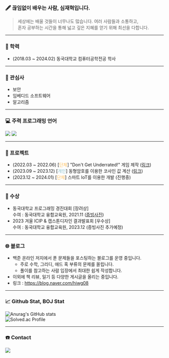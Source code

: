 ### 🖋️ 끊임없이 배우는 사람, 심재혁입니다.
> 세상에는 배울 것들이 너무나도 많습니다. 여러 사람들과 소통하고, <br>혼자 공부하는 시간을 통해 넓고 깊은 지혜를 얻기 위해 최선을 다합니다.  

----------------------------

### 📖 학력 
- (2018.03 ~ 2024.02) 동국대학교 컴퓨터공학전공 학사 

----------------------------

### 🤔 관심사
- 보안
- 임베디드 소프트웨어
- 알고리즘

----------------------------

### 💻 주력 프로그래밍 언어 
<div align='left'>
    <img src="https://img.shields.io/badge/C++-F34B7D?style=flat-square&logo=c%2B%2B&logoColor=">
    <img src="https://img.shields.io/badge/C%23-178600?style=flat-square&logo=cSharp&logoColor=">
</div>

----------------------------

### 🚩 프로젝트
- (2022.03 ~ 2022.06) [<span style="color:#FFC15F">단체</span>] "Don't Get Underrated!" 게임 제작 ([링크](https://github.com/CSID-DGU/2022-1-OSSP2-Bumeok_Jjikmeok-6))
- (2023.09 ~ 2023.12) [<span style="color:#8BC1CC">개인</span>] 동형암호를 이용한 코사인 값 계산 ([링크](https://github.com/hiwg08/2023_Individual_Research_PET))
- (2023.12 ~ 2024.01) [<span style="color:#FFC15F">단체</span>] 스마트 IoT를 이용한 개발 (진행중)

----------------------------

### 🏅 수상 
- 동국대학교 프로그래밍 경진대회 [장려상] <br>수여 : 동국대학교 융합교육원, 2021.11 ([증빙사진](https://github.com/hiwg08/hiwg08/assets/91325459/247b1296-6a9f-4897-aa19-e7fee5714dee))
- 2023 겨울 ICIP & 캡스톤디자인 결과발표회 [우수상] <br> 수여 : 동국대학교 융합교육원, 2023.12 (증빙사진 추가예정) 

----------------------------

### 🌐 블로그
- 백준 온라인 저지에서 푼 문제들을 포스팅하는 블로그를 운영 중입니다.
   - 주로 수학, 그리디, 애드 혹 부류의 문제를 올립니다. 
   - 풀이를 참고하는 사람 입장에서 최대한 쉽게 작성합니다.
- 이외에 책 리뷰, 일기 등 다양한 게시글을 올리는 중입니다.
- 링크 : https://blog.naver.com/hiwg08

----------------------------

### 📈 Github Stat, BOJ Stat

![Anurag's GitHub stats](https://github-readme-stats.vercel.app/api?username=hiwg08&show_icons=true&theme=highcontrast)
<br>
![Solved.ac Profile](http://mazassumnida.wtf/api/v2/generate_badge?boj=bliss08)</a>


----------------------------

### ☎️ Contact
<div align='left'>
    <A href = "mailto:hiwg08@google.com">
        <img src="https://img.shields.io/badge/Gmail-E74E7F?style=flat-square&logo=Gmail&logoColor=white">
    </A>
</div>


<!--
**hiwg08/hiwg08** is a ✨ _special_ ✨ repository because its `README.md` (this file) appears on your GitHub profile.

-->
